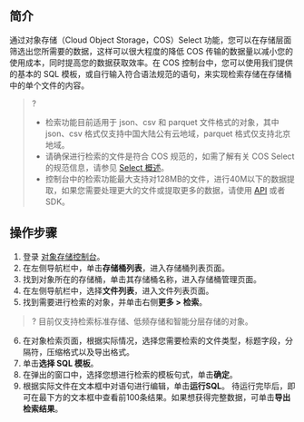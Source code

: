 ## 简介

通过对象存储（Cloud Object Storage，COS）Select 功能，您可以在存储层面筛选出您所需要的数据，这样可以很大程度的降低 COS 传输的数据量以减小您的使用成本，同时提高您的数据获取效率。在 COS 控制台中，您可以使用我们提供的基本的 SQL 模板，或自行输入符合语法规范的语句，来实现检索存储在存储桶中的单个文件的内容。

>?
>
>- 检索功能目前适用于 json、csv 和 parquet 文件格式的对象，其中 json、csv 格式仅支持中国大陆公有云地域，parquet 格式仅支持北京地域。
>- 请确保进行检索的文件是符合 COS 规范的，如需了解有关 COS Select 的规范信息，请参见 [Select 概述](https://cloud.tencent.com/document/product/436/37635)。
>- 控制台中的检索功能最大支持对128MB的文件，进行40M以下的数据提取，如果您需要处理更大的文件或提取更多的数据，请使用 [API](https://cloud.tencent.com/document/product/436/37641) 或者 SDK。
>

## 操作步骤

1. 登录 [对象存储控制台](https://console.cloud.tencent.com/cos5)。
2. 在左侧导航栏中，单击**存储桶列表**，进入存储桶列表页面。
3. 找到对象所在的存储桶，单击其存储桶名称，进入存储桶管理页面。
4. 在左侧导航栏中，选择**文件列表**，进入文件列表页面。
5. 找到需要进行检索的对象，并单击右侧**更多 > 检索**。
>? 目前仅支持检索标准存储、低频存储和智能分层存储的对象。
>
6. 在对象检索页面，根据实际情况，选择您需要检索的文件类型，标题字段，分隔符，压缩格式以及导出格式。
7. 单击**选择 SQL 模板**。
8. 在弹出的窗口中，选择您想进行检索的模板句式，单击**确定**。
9. 根据实际文件在文本框中对语句进行编辑，单击**运行SQL**。
待运行完毕后，即可在最下方的文本框中查看前100条结果。如果想获得完整数据，可单击**导出检索结果**。


